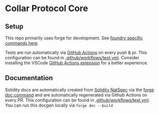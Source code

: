 # Collar Protocol Core

## Setup

This repo primarily uses forge for development. See [foundry specific commands here](./FOUNDRY.md).

Tests are run automatically via [GitHub Actions](https://github.com/CollarNetworks/protocol-core/actions) on every push & pr. This configuration can be found in [.github/workflows/test.yml](.github/workflows/test.yml). Consider installing the VSCode [GitHub Actions extension](https://marketplace.visualstudio.com/items?itemName=cschleiden.vscode-github-actions) for a better experience.

## Documentation

Solidity docs are automatically created from [Solidity NatSpec](https://docs.soliditylang.org/en/latest/style-guide.html#natspec) via the [forge doc command](https://book.getfoundry.sh/reference/forge/forge-doc#forge-doc) and are automatically regenerated via Github Actions on every PR. This configuration can be found in [.github/workflows/test.yml](.github/workflows/doc.yml). You can run this docgen locally via `forge doc --build`